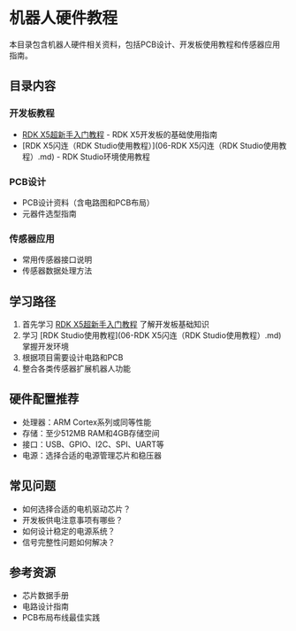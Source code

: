 # 机器人硬件教程

本目录包含机器人硬件相关资料，包括PCB设计、开发板使用教程和传感器应用指南。

## 目录内容

### 开发板教程
- [RDK X5超新手入门教程](01-RDKX5超新手入门教程.md) - RDK X5开发板的基础使用指南
- [RDK X5闪连（RDK Studio使用教程）](06-RDK X5闪连（RDK Studio使用教程）.md) - RDK Studio环境使用教程

### PCB设计
- PCB设计资料（含电路图和PCB布局）
- 元器件选型指南

### 传感器应用
- 常用传感器接口说明
- 传感器数据处理方法

## 学习路径
1. 首先学习 [RDK X5超新手入门教程](01-RDKX5超新手入门教程.md) 了解开发板基础知识
2. 学习 [RDK Studio使用教程](06-RDK X5闪连（RDK Studio使用教程）.md) 掌握开发环境
3. 根据项目需要设计电路和PCB
4. 整合各类传感器扩展机器人功能

## 硬件配置推荐
- 处理器：ARM Cortex系列或同等性能
- 存储：至少512MB RAM和4GB存储空间
- 接口：USB、GPIO、I2C、SPI、UART等
- 电源：选择合适的电源管理芯片和稳压器

## 常见问题
- 如何选择合适的电机驱动芯片？
- 开发板供电注意事项有哪些？
- 如何设计稳定的电源系统？
- 信号完整性问题如何解决？

## 参考资源
- 芯片数据手册
- 电路设计指南
- PCB布局布线最佳实践 